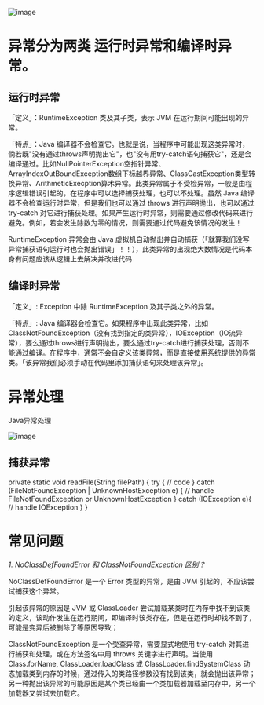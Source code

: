 ![image](https://user-images.githubusercontent.com/42630862/147538906-e819d79c-29fc-43dc-a99e-09e63fd35499.png)

# 异常分为两类 运行时异常和编译时异常。

## 运行时异常
「定义」：RuntimeException 类及其子类，表示 JVM 在运行期间可能出现的异常。

「特点」：Java 编译器不会检查它。也就是说，当程序中可能出现这类异常时，倘若既"没有通过throws声明抛出它"，也"没有用try-catch语句捕获它"，还是会编译通过。比如NullPointerException空指针异常、ArrayIndexOutBoundException数组下标越界异常、ClassCastException类型转换异常、ArithmeticExecption算术异常。此类异常属于不受检异常，一般是由程序逻辑错误引起的，在程序中可以选择捕获处理，也可以不处理。虽然 Java 编译器不会检查运行时异常，但是我们也可以通过 throws 进行声明抛出，也可以通过 try-catch 对它进行捕获处理。如果产生运行时异常，则需要通过修改代码来进行避免。例如，若会发生除数为零的情况，则需要通过代码避免该情况的发生！

RuntimeException 异常会由 Java 虚拟机自动抛出并自动捕获（「就算我们没写异常捕获语句运行时也会抛出错误」！！），此类异常的出现绝大数情况是代码本身有问题应该从逻辑上去解决并改进代码

## 编译时异常
「定义」: Exception 中除 RuntimeException 及其子类之外的异常。

「特点」: Java 编译器会检查它。如果程序中出现此类异常，比如 ClassNotFoundException（没有找到指定的类异常），IOException（IO流异常），要么通过throws进行声明抛出，要么通过try-catch进行捕获处理，否则不能通过编译。在程序中，通常不会自定义该类异常，而是直接使用系统提供的异常类。「该异常我们必须手动在代码里添加捕获语句来处理该异常」。


# 异常处理
Java异常处理

![image](https://user-images.githubusercontent.com/42630862/147550290-093e97ab-f6ae-4bd3-9256-5a98adc93601.png)

## 捕获异常
private static void readFile(String filePath) {
    try {
        // code
    } catch (FileNotFoundException | UnknownHostException e) {
        // handle FileNotFoundException or UnknownHostException
    } catch (IOException e){
        // handle IOException
}
}

# 常见问题

*1. NoClassDefFoundError 和 ClassNotFoundException 区别？*

NoClassDefFoundError 是一个 Error 类型的异常，是由 JVM 引起的，不应该尝试捕获这个异常。

引起该异常的原因是 JVM 或 ClassLoader 尝试加载某类时在内存中找不到该类的定义，该动作发生在运行期间，即编译时该类存在，但是在运行时却找不到了，可能是变异后被删除了等原因导致；

ClassNotFoundException 是一个受查异常，需要显式地使用 try-catch 对其进行捕获和处理，或在方法签名中用 throws 关键字进行声明。当使用 Class.forName, ClassLoader.loadClass 或 ClassLoader.findSystemClass 动态加载类到内存的时候，通过传入的类路径参数没有找到该类，就会抛出该异常；另一种抛出该异常的可能原因是某个类已经由一个类加载器加载至内存中，另一个加载器又尝试去加载它。







